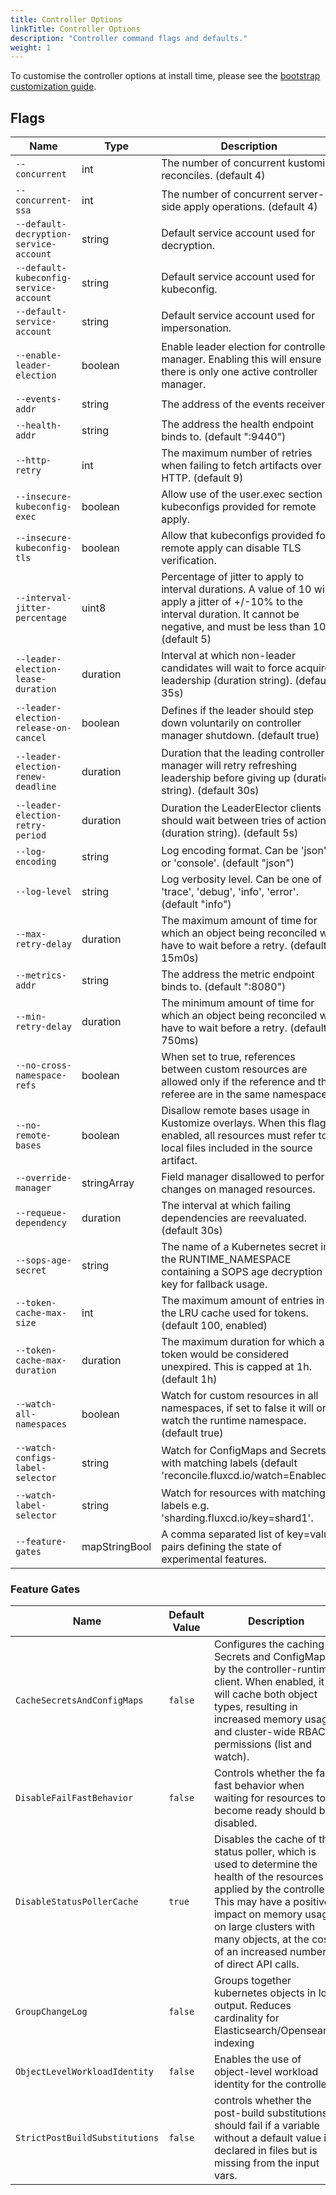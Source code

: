 ```yaml
---
title: Controller Options
linkTitle: Controller Options
description: "Controller command flags and defaults."
weight: 1
---
```


To customise the controller options at install time,
please see the [bootstrap customization guide](/flux/installation/configuration/boostrap-customization/).

## Flags

| Name                                  | Type          | Description                                                                                                                                                                              |
|---------------------------------------|---------------|------------------------------------------------------------------------------------------------------------------------------------------------------------------------------------------|
| `--concurrent`                        | int           | The number of concurrent kustomize reconciles. (default 4)                                                                                                                               |
| `--concurrent-ssa`                    | int           | The number of concurrent server-side apply operations. (default 4)                                                                                                                       |
| `--default-decryption-service-account` | string       | Default service account used for decryption.                                                                                                                                             |
| `--default-kubeconfig-service-account` | string       | Default service account used for kubeconfig.                                                                                                                                             |
| `--default-service-account`           | string        | Default service account used for impersonation.                                                                                                                                          |
| `--enable-leader-election`            | boolean       | Enable leader election for controller manager. Enabling this will ensure there is only one active controller manager.                                                                    |
| `--events-addr`                       | string        | The address of the events receiver.                                                                                                                                                      |
| `--health-addr`                       | string        | The address the health endpoint binds to. (default ":9440")                                                                                                                              |
| `--http-retry`                        | int           | The maximum number of retries when failing to fetch artifacts over HTTP. (default 9)                                                                                                     |
| `--insecure-kubeconfig-exec`          | boolean       | Allow use of the user.exec section in kubeconfigs provided for remote apply.                                                                                                             |
| `--insecure-kubeconfig-tls`           | boolean       | Allow that kubeconfigs provided for remote apply can disable TLS verification.                                                                                                           |
| `--interval-jitter-percentage`        | uint8         | Percentage of jitter to apply to interval durations. A value of 10 will apply a jitter of +/-10% to the interval duration. It cannot be negative, and must be less than 100. (default 5) |
| `--leader-election-lease-duration`    | duration      | Interval at which non-leader candidates will wait to force acquire leadership (duration string). (default 35s)                                                                           |
| `--leader-election-release-on-cancel` | boolean       | Defines if the leader should step down voluntarily on controller manager shutdown. (default true)                                                                                        |
| `--leader-election-renew-deadline`    | duration      | Duration that the leading controller manager will retry refreshing leadership before giving up (duration string). (default 30s)                                                          |
| `--leader-election-retry-period`      | duration      | Duration the LeaderElector clients should wait between tries of actions (duration string). (default 5s)                                                                                  |
| `--log-encoding`                      | string        | Log encoding format. Can be 'json' or 'console'. (default "json")                                                                                                                        |
| `--log-level`                         | string        | Log verbosity level. Can be one of 'trace', 'debug', 'info', 'error'. (default "info")                                                                                                   |
| `--max-retry-delay`                   | duration      | The maximum amount of time for which an object being reconciled will have to wait before a retry. (default 15m0s)                                                                        |
| `--metrics-addr`                      | string        | The address the metric endpoint binds to. (default ":8080")                                                                                                                              |
| `--min-retry-delay`                   | duration      | The minimum amount of time for which an object being reconciled will have to wait before a retry. (default 750ms)                                                                        |
| `--no-cross-namespace-refs`           | boolean       | When set to true, references between custom resources are allowed only if the reference and the referee are in the same namespace.                                                       |
| `--no-remote-bases`                   | boolean       | Disallow remote bases usage in Kustomize overlays. When this flag is enabled, all resources must refer to local files included in the source artifact.                                   |
| `--override-manager`                  | stringArray   | Field manager disallowed to perform changes on managed resources.                                                                                                                        |
| `--requeue-dependency`                | duration      | The interval at which failing dependencies are reevaluated. (default 30s)                                                                                                                |
| `--sops-age-secret`                   | string        | The name of a Kubernetes secret in the RUNTIME_NAMESPACE containing a SOPS age decryption key for fallback usage.                                                                        |
| `--token-cache-max-size`              | int           | The maximum amount of entries in the LRU cache used for tokens. (default 100, enabled)                                                                                                   |
| `--token-cache-max-duration`          | duration      | The maximum duration for which a token would be considered unexpired. This is capped at 1h. (default 1h)                                                                                 |
| `--watch-all-namespaces`              | boolean       | Watch for custom resources in all namespaces, if set to false it will only watch the runtime namespace. (default true)                                                                   |
| `--watch-configs-label-selector`      | string        | Watch for ConfigMaps and Secrets with matching labels (default 'reconcile.fluxcd.io/watch=Enabled').                                                                                     |
| `--watch-label-selector`              | string        | Watch for resources with matching labels e.g. 'sharding.fluxcd.io/key=shard1'.                                                                                                           |
| `--feature-gates`                     | mapStringBool | A comma separated list of key=value pairs defining the state of experimental features.                                                                                                   |

### Feature Gates

| Name                           | Default Value | Description                                                                                                                                                                                                                                                             |
|--------------------------------|---------------|-------------------------------------------------------------------------------------------------------------------------------------------------------------------------------------------------------------------------------------------------------------------------|
| `CacheSecretsAndConfigMaps`    | `false`       | Configures the caching of Secrets and ConfigMaps by the controller-runtime client. When enabled, it will cache both object types, resulting in increased memory usage and cluster-wide RBAC permissions (list and watch).                                               |
| `DisableFailFastBehavior`      | `false`       | Controls whether the fail-fast behavior when waiting for resources to become ready should be disabled.                                                                                                                                                                  |
| `DisableStatusPollerCache`     | `true`        | Disables the cache of the status poller, which is used to determine the health of the resources applied by the controller. This may have a positive impact on memory usage on large clusters with many objects, at the cost of an increased number of direct API calls. |
| `GroupChangeLog`               | `false`       | Groups together kubernetes objects in log output. Reduces cardinality for Elasticsearch/Opensearch indexing                                                                                                                                                             |
| `ObjectLevelWorkloadIdentity`  | `false`       | Enables the use of object-level workload identity for the controller.                                                                                                                                                                                                   |
| `StrictPostBuildSubstitutions` | `false`       | controls whether the post-build substitutions should fail if a variable without a default value is declared in files but is missing from the input vars.                                                                                                                |

